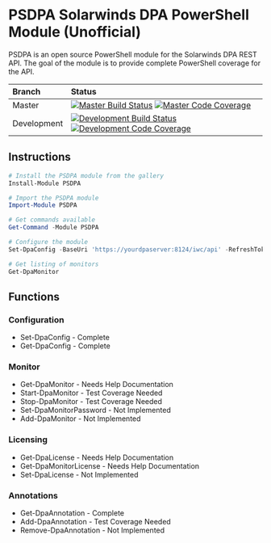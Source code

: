 # PSDPA Solarwinds DPA PowerShell Module (Unofficial)
PSDPA is an open source PowerShell module for the Solarwinds DPA REST API. The
goal of the module is to provide complete PowerShell coverage for the API.

| Branch | Status |
|:--- |:--- |
| Master | [![Master Build Status](https://ci.appveyor.com/api/projects/status/i165eqibj5cvger3/branch/master?svg=true)](https://ci.appveyor.com/project/awickham10/psdpa/branch/master) [![Master Code Coverage](https://codecov.io/gh/awickham10/psdpa/branch/master/graph/badge.svg)](https://codecov.io/gh/awickham10/psdpa) |
| Development |[![Development Build Status](https://ci.appveyor.com/api/projects/status/i165eqibj5cvger3/branch/development?svg=true)](https://ci.appveyor.com/project/awickham10/psdpa/branch/development) [![Development Code Coverage](https://codecov.io/gh/awickham10/psdpa/branch/development/graph/badge.svg)](https://codecov.io/gh/awickham10/psdpa) |

## Instructions
``` powershell
# Install the PSDPA module from the gallery
Install-Module PSDPA

# Import the PSDPA module
Import-Module PSDPA

# Get commands available
Get-Command -Module PSDPA

# Configure the module
Set-DpaConfig -BaseUri 'https://yourdpaserver:8124/iwc/api' -RefreshToken 'yourprivatestring'

# Get listing of monitors
Get-DpaMonitor
```

## Functions
### Configuration
* Set-DpaConfig - Complete
* Get-DpaConfig - Complete

### Monitor
* Get-DpaMonitor - Needs Help Documentation
* Start-DpaMonitor - Test Coverage Needed
* Stop-DpaMonitor - Test Coverage Needed
* Set-DpaMonitorPassword - Not Implemented
* Add-DpaMonitor - Not Implemented

### Licensing
* Get-DpaLicense - Needs Help Documentation
* Get-DpaMonitorLicense - Needs Help Documentation
* Set-DpaLicense - Not Implemented

### Annotations
* Get-DpaAnnotation - Complete
* Add-DpaAnnotation - Test Coverage Needed
* Remove-DpaAnnotation - Not Implemented
